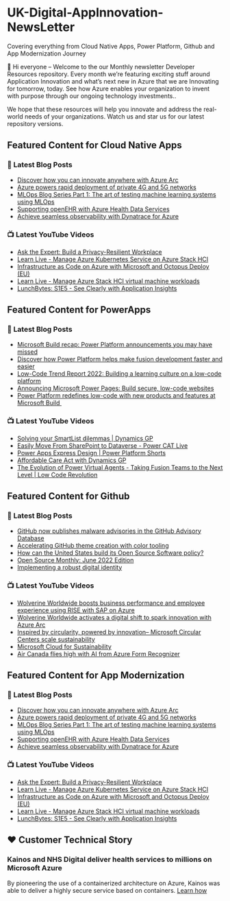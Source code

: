 # UK-Digital-AppInnovation-NewsLetter

Covering everything from Cloud Native Apps, Power Platform, Github and App Modernization Journey

👋 Hi everyone – Welcome to the our Monthly newsletter Developer Resources repository. Every month we’re featuring exciting stuff around Application Innovation and what’s next new in Azure that we are Innovating for tomorrow, today. See how Azure enables your organization to invent with purpose through our ongoing technology investments..


We hope that these resources will help you innovate and address the real-world needs of your organizations. Watch us and star us for our latest repository versions.

## Featured Content for Cloud Native Apps


### 📝 Latest Blog Posts

    
<!-- BLOGCNA:START -->
- [Discover how you can innovate anywhere with Azure Arc ](https://azure.microsoft.com/blog/discover-how-you-can-innovate-anywhere-with-azure-arc/)
- [Azure powers rapid deployment of private 4G and 5G networks](https://azure.microsoft.com/blog/azure-powers-rapid-deployment-of-private-4g-and-5g-networks/)
- [MLOps Blog Series Part 1: The art of testing machine learning systems using MLOps](https://azure.microsoft.com/blog/mlops-blog-series-part-1-the-art-of-testing-machine-learning-systems-using-mlops/)
- [Supporting openEHR with Azure Health Data Services](https://azure.microsoft.com/blog/supporting-openehr-with-azure-health-data-services/)
- [Achieve seamless observability with Dynatrace for Azure](https://azure.microsoft.com/blog/achieve-seamless-observability-with-dynatrace-for-azure/)
<!-- BLOGCNA:END -->

### 📺 Latest YouTube Videos

 
<!-- YOUTUBECNA:START -->
- [Ask the Expert: Build a Privacy-Resilient Workplace](https://www.youtube.com/watch?v=OLKxL9sNmUU)
- [Learn Live - Manage Azure Kubernetes Service on Azure Stack HCI](https://www.youtube.com/watch?v=TxmkgnCDvRQ)
- [Infrastructure as Code on Azure with Microsoft and Octopus Deploy &lpar;EU&rpar;](https://www.youtube.com/watch?v=cY6vZxkVNHg)
- [Learn Live - Manage Azure Stack HCI virtual machine workloads](https://www.youtube.com/watch?v=VbYx2F81YiI)
- [LunchBytes: S1E5 - See Clearly with Application Insights](https://www.youtube.com/watch?v=FR0m1Oe95g0)
<!-- YOUTUBECNA:END -->

##  Featured Content for PowerApps
### 📝 Latest Blog Posts
<!-- BLOGPOWER:START -->
- [Microsoft Build recap: Power Platform announcements you may have missed](https://cloudblogs.microsoft.com/powerplatform/2022/05/31/microsoft-build-recap-power-platform-announcements-you-may-have-missed/)
- [Discover how Power Platform helps make fusion development faster and easier](https://cloudblogs.microsoft.com/powerplatform/2022/05/25/discover-how-power-platform-helps-make-fusion-development-faster-and-easier/)
- [Low-Code Trend Report 2022: Building a learning culture on a low-code platform](https://cloudblogs.microsoft.com/powerplatform/2022/05/24/low-code-trend-report-2022-building-a-learning-culture-on-a-low-code-platform/)
- [Announcing Microsoft Power Pages: Build secure, low-code websites](https://powerpages.microsoft.com/blog/announcing-microsoft-power-pages-build-secure-low-code-websites/)
- [Power Platform redefines low-code with new products and features at Microsoft Build ](https://cloudblogs.microsoft.com/powerplatform/2022/05/24/power-platform-redefines-low-code-with-new-products-and-features-at-microsoft-build/)
<!-- BLOGPOWER:END -->
 ### 📺 Latest YouTube Videos
    
<!-- YOUTUBEPOWER:START -->
- [Solving your SmartList dilemmas | Dynamics GP](https://www.youtube.com/watch?v=prgpfStKIH4)
- [Easily Move From SharePoint to Dataverse - Power CAT Live](https://www.youtube.com/watch?v=MMIbww_sw5Y)
- [Power Apps Express Design | Power Platform Shorts](https://www.youtube.com/watch?v=JoUzwp8rS2g)
- [Affordable Care Act with Dynamics GP](https://www.youtube.com/watch?v=ocx23LFlmyU)
- [The Evolution of Power Virtual Agents - Taking Fusion Teams to the Next Level | Low Code Revolution](https://www.youtube.com/watch?v=KgILe3mIHD0)
<!-- YOUTUBEPOWER:END -->

##  Featured Content for Github
### 📝 Latest Blog Posts
<!-- BLOGGITHUB:START -->
- [GitHub now publishes malware advisories in the GitHub Advisory Database](https://github.blog/2022-06-15-github-now-publishes-malware-advisories-in-the-github-advisory-database/)
- [Accelerating GitHub theme creation with color tooling](https://github.blog/2022-06-14-accelerating-github-theme-creation-with-color-tooling/)
- [How can the United States build its Open Source Software policy?](https://github.blog/2022-06-14-how-can-the-united-states-build-its-open-source-software-policy/)
- [Open Source Monthly: June 2022 Edition](https://github.blog/2022-06-13-open-source-monthly-june-2022-edition/)
- [Implementing a robust digital identity](https://github.blog/2022-06-10-implementing-a-robust-digital-identity/)
<!-- BLOGGITHUB:END -->
### 📺 Latest YouTube Videos
<!-- YOUTUBEGITHUB:START -->
- [Wolverine Worldwide boosts business performance and employee experience using RISE with SAP on Azure](https://www.youtube.com/watch?v=NjwsD_TGhIU)
- [Wolverine Worldwide activates a digital shift to spark innovation with Azure Arc](https://www.youtube.com/watch?v=gt5jGGaKDiI)
- [Inspired by circularity, powered by innovation– Microsoft Circular Centers scale sustainability](https://www.youtube.com/watch?v=IcWg7F85puY)
- [Microsoft Cloud for Sustainability](https://www.youtube.com/watch?v=HDYRb-8HXgE)
- [Air Canada flies high with AI from Azure Form Recognizer](https://www.youtube.com/watch?v=NqyZ_7btL5I)
<!-- YOUTUBEGITHUB:END -->
##  Featured Content for App Modernization
### 📝 Latest Blog Posts
<!-- BLOGAPPMOD:START -->
- [Discover how you can innovate anywhere with Azure Arc ](https://azure.microsoft.com/blog/discover-how-you-can-innovate-anywhere-with-azure-arc/)
- [Azure powers rapid deployment of private 4G and 5G networks](https://azure.microsoft.com/blog/azure-powers-rapid-deployment-of-private-4g-and-5g-networks/)
- [MLOps Blog Series Part 1: The art of testing machine learning systems using MLOps](https://azure.microsoft.com/blog/mlops-blog-series-part-1-the-art-of-testing-machine-learning-systems-using-mlops/)
- [Supporting openEHR with Azure Health Data Services](https://azure.microsoft.com/blog/supporting-openehr-with-azure-health-data-services/)
- [Achieve seamless observability with Dynatrace for Azure](https://azure.microsoft.com/blog/achieve-seamless-observability-with-dynatrace-for-azure/)
<!-- BLOGAPPMOD:END -->
### 📺 Latest YouTube Videos
<!-- YOUTUBEAPPMOD:START -->
- [Ask the Expert: Build a Privacy-Resilient Workplace](https://www.youtube.com/watch?v=OLKxL9sNmUU)
- [Learn Live - Manage Azure Kubernetes Service on Azure Stack HCI](https://www.youtube.com/watch?v=TxmkgnCDvRQ)
- [Infrastructure as Code on Azure with Microsoft and Octopus Deploy &lpar;EU&rpar;](https://www.youtube.com/watch?v=cY6vZxkVNHg)
- [Learn Live - Manage Azure Stack HCI virtual machine workloads](https://www.youtube.com/watch?v=VbYx2F81YiI)
- [LunchBytes: S1E5 - See Clearly with Application Insights](https://www.youtube.com/watch?v=FR0m1Oe95g0)
<!-- YOUTUBEAPPMOD:END -->


## ♥️ Customer Technical Story 

### Kainos and NHS Digital deliver health services to millions on Microsoft Azure

By pioneering the use of a containerized architecture on Azure, Kainos was able to deliver a highly secure service based on containers. [Learn how](https://customers.microsoft.com/en-us/story/1368348549535774520-kainos-and-nhs-digital-deliver-health-services-to-millions-on-microsoft-azure)


